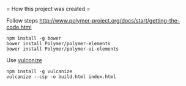 = How this project was created =

Follow steps http://www.polymer-project.org/docs/start/getting-the-code.html

    npm install -g bower
    bower install Polymer/polymer-elements
    bower install Polymer/polymer-ui-elements

Use [vulconize](https://github.com/Polymer/vulcanize)

    npm install -g vulcanize
    vulcanize --csp -o build.html index.html
